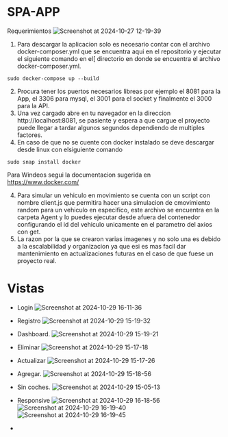 # SPA-APP

Requerimientos
![Screenshot at 2024-10-27 12-19-39](https://github.com/user-attachments/assets/7448c3d5-4048-4377-84a6-6d862d86ae06)




1. Para descargar la aplicacion solo es necesario contar con el archivo docker-composer.yml que se encuentra aqui en el repositorio y ejecutar el siguiente comando en el[ directorio en donde se encuentra el archivo docker-composer.yml.
```
sudo docker-compose up --build 
```
2. Procura tener los puertos necesarios libreas por ejemplo el 8081 para la App, el 3306 para mysql, el 3001 para el socket y finalmente el 3000 para la API.
2. Una vez cargado abre en tu navegador en la direccion http://localhost:8081, se pasiente y espera a que cargue el proyecto puede llegar a tardar algunos segundos dependiendo de multiples factores.
3. En caso de que no se cuente con docker instalado se deve descargar desde linux con elsiguiente comando
```
sudo snap install docker
```
Para Windeos segui la documentacion sugerida en https://www.docker.com/

4. Para simular un vehiculo en movimiento se cuenta con un script con nombre client.js que permitira hacer una simulacion de cmovimiento random para un vehiculo en especifico, este archivo se encuentra en la carpeta Agent y lo puedes ejecutar desde afuera del contenedor configurando el id del vehiculo unicamente en el parametro del axios con get.
5. La razon por la que se crearon varias imagenes y no solo una es debido a la escalabilidad y organizacion ya que esi es mas facil dar mantenimiento en actualizaciones futuras en el caso de que fuese un proyecto real.

# Vistas
* Login
![Screenshot at 2024-10-29 16-11-36](https://github.com/user-attachments/assets/c69f44bd-f762-41d7-a867-83b423ffe8ad)

* Registro
![Screenshot at 2024-10-29 15-19-32](https://github.com/user-attachments/assets/57a26583-ee07-4ee4-8ea4-6df940406833)

* Dashboard.
![Screenshot at 2024-10-29 15-19-21](https://github.com/user-attachments/assets/e6981fee-655b-404a-b69c-63292daa4989)

* Eliminar
![Screenshot at 2024-10-29 15-17-18](https://github.com/user-attachments/assets/f0fe7e08-0ba9-4777-878b-1cc6c6b921fc)

* Actualizar
![Screenshot at 2024-10-29 15-17-26](https://github.com/user-attachments/assets/7e640164-e052-4caf-945b-7ebdb9674745)

* Agregar.
![Screenshot at 2024-10-29 15-18-56](https://github.com/user-attachments/assets/c7f240a0-061a-40d5-ab48-995640313a3b)
* Sin coches.
![Screenshot at 2024-10-29 15-05-13](https://github.com/user-attachments/assets/6cc181b4-df03-441c-a601-17abd535de9f)
* Responsive
![Screenshot at 2024-10-29 16-18-56](https://github.com/user-attachments/assets/495b78eb-e4fc-4ac0-8947-1e08ee28914e)
![Screenshot at 2024-10-29 16-19-40](https://github.com/user-attachments/assets/87bb1734-246e-4b63-8f50-76e145f04ebf)
![Screenshot at 2024-10-29 16-19-45](https://github.com/user-attachments/assets/2d97717b-a09a-4916-9eb7-4e4bf731083d)














  

* 
